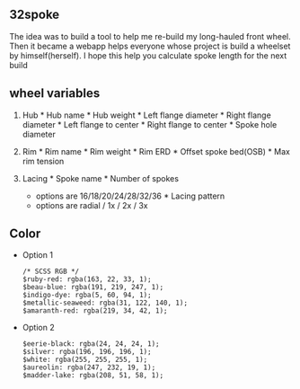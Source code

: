 ## 32spoke
The idea was to build a tool to help me re-build my long-hauled front wheel. Then it became a webapp helps everyone whose project is build a wheelset by himself(herself). I hope this help you calculate spoke length for the next build


## wheel variables
  1. Hub
    * Hub name
    * Hub weight
    * Left flange diameter
    * Right flange diameter
    * Left flange to center
    * Right flange to center 
    * Spoke hole diameter
 
  2. Rim
    * Rim name
    * Rim weight
    * Rim ERD
    * Offset spoke bed(OSB)
    * Max rim tension
    
  3. Lacing
    * Spoke name
    * Number of spokes
      - options are 16/18/20/24/28/32/36
    * Lacing pattern
      - options are radial / 1x / 2x / 3x
      
      
    
## Color
- Option 1
  ```
  /* SCSS RGB */
  $ruby-red: rgba(163, 22, 33, 1);
  $beau-blue: rgba(191, 219, 247, 1);
  $indigo-dye: rgba(5, 60, 94, 1);
  $metallic-seaweed: rgba(31, 122, 140, 1);
  $amaranth-red: rgba(219, 34, 42, 1);
  ```
- Option 2
  ```
  $eerie-black: rgba(24, 24, 24, 1);
  $silver: rgba(196, 196, 196, 1);
  $white: rgba(255, 255, 255, 1);
  $aureolin: rgba(247, 232, 19, 1);
  $madder-lake: rgba(208, 51, 58, 1);
  ```
